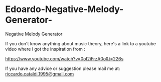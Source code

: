 # Edoardo-Negative-Melody-Generator-
Negative Melody Generator 

If you don't know anything about music theory, here's a link to a youtube video where i got the inspiration from :

https://www.youtube.com/watch?v=0oI2iFrzA0o&t=226s

If you have any advice or suggestion please mail me at: riccardo.cataldi.1995@gmail.com

